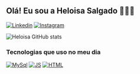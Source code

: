 ## Olá! Eu sou a Heloisa Salgado 🙋🏾‍♀️

[![Linkedin](https://img.shields.io/badge/LinkedIn-0077B5?style=for-the-badge&logo=linkedin&logoColor=white)](https://www.linkedin.com/in/helo-salgado-30a312284/)
[![Instagram](https://img.shields.io/badge/Instagram-E4405F?style=for-the-badge&logo=instagram&logoColor=white)](https://www.instagram.com/helo.slgd/)

![Heloisa GitHub stats](https://github-readme-stats.vercel.app/api?username=HeloSalgado&show_icons=true&theme=material-palenight)

### Tecnologias que uso no meu dia
[![MySql](https://img.shields.io/badge/MySQL-00000F?style=for-the-badge&logo=mysql&logoColor=white)]()
[![JS](https://img.shields.io/badge/JavaScript-F7DF1E?style=for-the-badge&logo=javascript&logoColor=black)]()
[![HTML](https://img.shields.io/badge/HTML5-E34F26?style=for-the-badge&logo=html5&logoColor=white)]()
